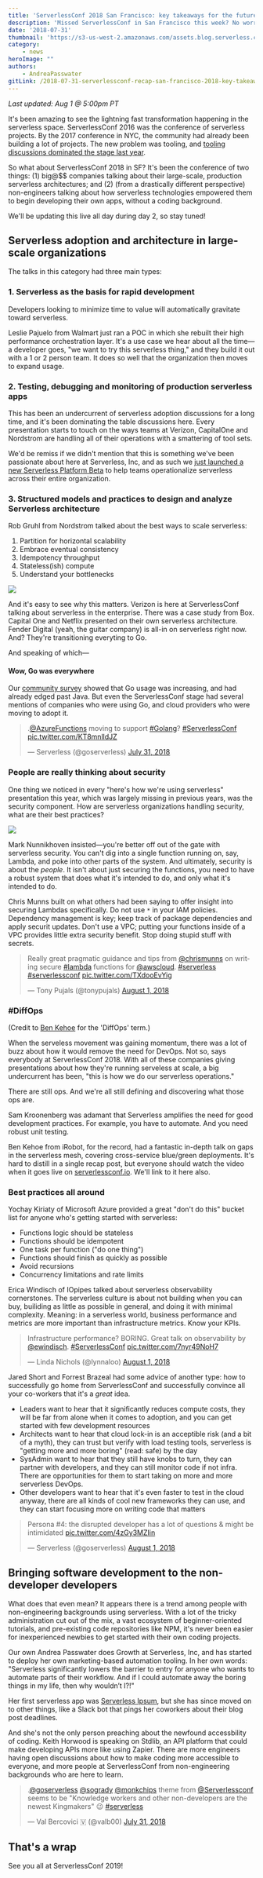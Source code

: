 ```yaml
---
title: 'ServerlessConf 2018 San Francisco: key takeaways for the future of serverless'
description: 'Missed ServerlessConf in San Francisco this week? No worries, we got you. Here are the key takeaways you''ll want to know about.'
date: '2018-07-31'
thumbnail: 'https://s3-us-west-2.amazonaws.com/assets.blog.serverless.com/slsconf_nyc.jpg'
category:
    - news
heroImage: ""
authors:
    - AndreaPasswater
gitLink: /2018-07-31-serverlessconf-recap-san-francisco-2018-key-takeaways-future-serverless.md
---
```


*Last updated: Aug 1 @ 5:00pm PT*

It's been amazing to see the lightning fast transformation happening in the serverless space. ServerlessConf 2016 was the conference of serverless projects. By the 2017 conference in NYC, the community had already been building a lot of projects. The new problem was tooling, and [tooling discussions dominated the stage last year](https://serverless.com/blog/serverless-conf-2017-nyc-recap/).

So what about ServerlessConf 2018 in SF? It's been the conference of two things: (1) big@$$ companies talking about their large-scale, production serverless architectures; and (2) (from a drastically different perspective) non-engineers talking about how serverless technologies empowered them to begin developing their own apps, without a coding background.

We'll be updating this live all day during day 2, so stay tuned!

## Serverless adoption and architecture in large-scale organizations

The talks in this category had three main types:

### 1. Serverless as the basis for rapid development

Developers looking to minimize time to value will automatically gravitate toward serverless.

Leslie Pajuelo from Walmart just ran a POC in which she rebuilt their high performance orchestration layer. It's a use case we hear about all the time—a developer goes, "we want to try this serverless thing," and they build it out with a 1 or 2 person team. It does so well that the organization then moves to expand usage.

### 2. Testing, debugging and monitoring of production serverless apps

This has been an undercurrent of serverless adoption discussions for a long time, and it's been dominating the table discussions here. Every presentation starts to touch on the ways teams at Verizon, CapitalOne and Nordstrom are handling all of their operations with a smattering of tool sets.

We'd be remiss if we didn't mention that this is something we've been passionate about here at Serverless, Inc, and as such we [just launched a new Serverless Platform Beta](https://serverless.com/blog/serverless-platform-beta-helps-teams-operationalize-development/) to help teams operationalize serverless across their entire organization.

### 3. Structured models and practices to design and analyze Serverless architecture

Rob Gruhl from Nordstrom talked about the best ways to scale serverless:

1. Partition for horizontal scalability
2. Embrace eventual consistency
3. Idempotency throughput
4. Stateless(ish) compute
5. Understand your bottlenecks

<img src="https://s3-us-west-2.amazonaws.com/assets.blog.serverless.com/2018-serverlessconf-sf/nordstrom-serverless-all-things.jpg">

And it's easy to see why this matters. Verizon is here at ServerlessConf talking about serverless in the enterprise. There was a case study from Box. Capital One and Netflix presented on their own serverless architecture. Fender Digital (yeah, the guitar company) is all-in on serverless right now. And? They're transitioning everyting to Go.

And speaking of which—

#### Wow, Go was everywhere

Our [community survey](https://serverless.com/blog/2018-serverless-community-survey-huge-growth-usage/) showed that Go usage was increasing, and had already edged past Java. But even the ServerlessConf stage had several mentions of companies who were using Go, and cloud providers who were moving to adopt it.

<blockquote class="twitter-tweet" data-lang="en"><p lang="en" dir="ltr">.<a href="https://twitter.com/AzureFunctions?ref_src=twsrc%5Etfw">@AzureFunctions</a> moving to support <a href="https://twitter.com/hashtag/Golang?src=hash&amp;ref_src=twsrc%5Etfw">#Golang</a>? <a href="https://twitter.com/hashtag/ServerlessConf?src=hash&amp;ref_src=twsrc%5Etfw">#ServerlessConf</a> <a href="https://t.co/KT8mnlldJZ">pic.twitter.com/KT8mnlldJZ</a></p>&mdash; Serverless (@goserverless) <a href="https://twitter.com/goserverless/status/1024419241766707200?ref_src=twsrc%5Etfw">July 31, 2018</a></blockquote>
<script async src="https://platform.twitter.com/widgets.js" charset="utf-8"></script>

### People are really thinking about security

One thing we noticed in every "here's how we're using serverless" presentation this year, which was largely missing in previous years, was the security component. How are serverless organizations handling security, what are their best practices?

<img src="https://s3-us-west-2.amazonaws.com/assets.blog.serverless.com/2018-serverlessconf-sf/fender-digital-serverless-security.jpg">

Mark Nunnikhoven insisted—you're better off out of the gate with serverless security. You can't dig into a single function running on, say, Lambda, and poke into other parts of the system. And ultimately, security is about the _people_. It isn't about just securing the functions, you need to have a robust system that does what it's intended to do, and only what it's intended to do.

Chris Munns built on what others had been saying to offer insight into securing Lambdas specifically. Do not use `*` in your IAM policies. Dependency management is key; keep track of package dependencies and apply securit updates. Don't use a VPC; putting your functions inside of a VPC provides little extra security benefit. Stop doing stupid stuff with secrets.

<blockquote class="twitter-tweet" data-lang="en"><p lang="en" dir="ltr">Really great pragmatic guidance and tips from <a href="https://twitter.com/chrismunns?ref_src=twsrc%5Etfw">@chrismunns</a> on writing secure <a href="https://twitter.com/hashtag/lambda?src=hash&amp;ref_src=twsrc%5Etfw">#lambda</a> functions for <a href="https://twitter.com/awscloud?ref_src=twsrc%5Etfw">@awscloud</a>. <a href="https://twitter.com/hashtag/serverless?src=hash&amp;ref_src=twsrc%5Etfw">#serverless</a> <a href="https://twitter.com/hashtag/serverlessconf?src=hash&amp;ref_src=twsrc%5Etfw">#serverlessconf</a> <a href="https://t.co/TXdooEvYig">pic.twitter.com/TXdooEvYig</a></p>&mdash; Tony Pujals (@tonypujals) <a href="https://twitter.com/tonypujals/status/1024710919371218945?ref_src=twsrc%5Etfw">August 1, 2018</a></blockquote>
<script async src="https://platform.twitter.com/widgets.js" charset="utf-8"></script>

### #DiffOps

(Credit to [Ben Kehoe](https://twitter.com/ben11kehoe) for the 'DiffOps' term.)

When the serveless movement was gaining momentum, there was a lot of buzz about how it would remove the need for DevOps. Not so, says everybody at ServerlessConf 2018. With all of these companies giving presentations about how they're running serveless at scale, a big undercurrent has been, "this is how we do our serverless operations."

There are still ops. And we're all still defining and discovering what those ops are.

Sam Kroonenberg was adamant that Serverless amplifies the need for good development practices. For example, you have to automate. And you need robust unit testing.

Ben Kehoe from iRobot, for the record, had a fantastic in-depth talk on gaps in the serverless mesh, covering cross-service blue/green deployments. It's hard to distill in a single recap post, but everyone should watch the video when it goes live on [serverlessconf.io](https://sf.serverlessconf.io/home.html). We'll link to it here also.

### Best practices all around

Yochay Kiriaty of Microsoft Azure provided a great "don't do this" bucket list for anyone who's getting started with serverless:

- Functions logic should be stateless
- Functions should be idempotent
- One task per function ("do one thing")
- Functions should finish as quickly as possible
- Avoid recursions
- Concurrency limitations and rate limits

Erica Windisch of IOpipes talked about serverless observability cornerstones. The serverless culture is about not building when you can buy, builiding as little as possible in general, and doing it with minimal complexity. Meaning: in a serverless world, business performance and metrics are more important than infrastructure metrics. Know your KPIs.

<blockquote class="twitter-tweet" data-lang="en"><p lang="en" dir="ltr">Infrastructure performance? BORING. Great talk on observability by <a href="https://twitter.com/ewindisch?ref_src=twsrc%5Etfw">@ewindisch</a>. <a href="https://twitter.com/hashtag/ServerlessConf?src=hash&amp;ref_src=twsrc%5Etfw">#ServerlessConf</a> <a href="https://t.co/7nyr49NoH7">pic.twitter.com/7nyr49NoH7</a></p>&mdash; Linda Nichols (@lynnaloo) <a href="https://twitter.com/lynnaloo/status/1024763983029358592?ref_src=twsrc%5Etfw">August 1, 2018</a></blockquote>
<script async src="https://platform.twitter.com/widgets.js" charset="utf-8"></script>

Jared Short and Forrest Brazeal had some advice of another type: how to successfully go home from ServerlessConf and successfully convince all your co-workers that it's a _great_ idea.

- Leaders want to hear that it significantly reduces compute costs, they will be far from alone when it comes to adoption, and you can get started with few development resources
- Architects want to hear that cloud lock-in is an acceptible risk (and a bit of a myth), they can trust but verify with load testing tools, serverless is "getting more and more boring" (read: safe) by the day
- SysAdmin want to hear that they still have knobs to turn, they can partner with developers, and they can still monitor code if not infra. There are opportunities for them to start taking on more and more serverless DevOps.
- Other developers want to hear that it's even faster to test in the cloud anyway, there are all kinds of cool new frameworks they can use, and they can start focusing more on writing code that matters

<blockquote class="twitter-tweet" data-lang="en"><p lang="en" dir="ltr">Persona #4: the disrupted developer has a lot of questions &amp; might be intimidated <a href="https://t.co/4zGy3MZIin">pic.twitter.com/4zGy3MZIin</a></p>&mdash; Serverless (@goserverless) <a href="https://twitter.com/goserverless/status/1024776947874717696?ref_src=twsrc%5Etfw">August 1, 2018</a></blockquote>
<script async src="https://platform.twitter.com/widgets.js" charset="utf-8"></script>

## Bringing software development to the non-developer developers

What does that even mean? It appears there is a trend among people with non-engineering backgrounds using serverless. With a lot of the tricky administration cut out of the mix, a vast ecosystem of beginner-oriented tutorials, and pre-existing code repositories like NPM, it's never been easier for inexperienced newbies to get started with their own coding projects.

Our own Andrea Passwater does Growth at Serverless, Inc, and has started to deploy her own marketing-based automation tooling. In her own words: "Serverless significantly lowers the barrier to entry for anyone who wants to automate parts of their workflow. And if I could automate away the boring things in my life, then why wouldn’t I?!"

Her first serverless app was [Serverless Ipsum](https://medium.freecodecamp.org/i-just-deployed-a-serverless-app-and-i-cant-code-here-s-how-i-did-it-94983d7b43bd), but she has since moved on to other things, like a Slack bot that pings her coworkers about their blog post deadlines.

And she's not the only person preaching about the newfound accessbility of coding. Keith Horwood is speaking on Stdlib, an API platform that could make developing APIs more like using Zapier. There are more engineers having open discussions about how to make coding more accessible to everyone, and more people at ServerlessConf from non-engineering backgrounds who are here to learn.

<blockquote class="twitter-tweet" data-lang="en"><p lang="en" dir="ltr">.<a href="https://twitter.com/goserverless?ref_src=twsrc%5Etfw">@goserverless</a> <a href="https://twitter.com/sogrady?ref_src=twsrc%5Etfw">@sogrady</a> <a href="https://twitter.com/monkchips?ref_src=twsrc%5Etfw">@monkchips</a> theme from <a href="https://twitter.com/Serverlessconf?ref_src=twsrc%5Etfw">@Serverlessconf</a> seems to be &quot;Knowledge workers and other non-developers are the newest Kingmakers&quot; 😉 <a href="https://twitter.com/hashtag/serverless?src=hash&amp;ref_src=twsrc%5Etfw">#serverless</a></p>&mdash; Val Bercovici 🇻 (@valb00) <a href="https://twitter.com/valb00/status/1024364019241472000?ref_src=twsrc%5Etfw">July 31, 2018</a></blockquote>
<script async src="https://platform.twitter.com/widgets.js" charset="utf-8"></script>

## That's a wrap

See you all at ServerlessConf 2019!
